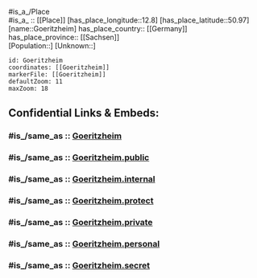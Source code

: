 ﻿---
confidential: public
isDeleted: false
location:
- 50.97
- 12.8
mapmarker: city
mapzoom:
- 7
- 12
SpocWebEntityId: 30671
tags:
- geo/City
type: City
---

#is_a_/Place  
#is_a_ :: [[Place]] 
[has_place_longitude::12.8] 
[has_place_latitude::50.97] 
[name::Goeritzheim] 
has_place_country:: [[Germany]]  
has_place_province:: [[Sachsen]]  
[Population::] 
[Unknown::] 


```leaflet
id: Goeritzheim
coordinates: [[Goeritzheim]] 
markerFile: [[Goeritzheim]] 
defaultZoom: 11 
maxZoom: 18
```


## Confidential Links & Embeds: 

### #is_/same_as :: [Goeritzheim](/_Standards/Earth/Continent/Europe/Europe~Central/Germany/Germany~East/Sachsen/counties~Sachsen/Mittelsachsen/cities~Mittelsachsen/Lunzenau/City/Goeritzheim.md) 

### #is_/same_as :: [Goeritzheim.public](/_public/Earth/Continent/Europe/Europe~Central/Germany/Germany~East/Sachsen/counties~Sachsen/Mittelsachsen/cities~Mittelsachsen/Lunzenau/City/Goeritzheim.public.md) 

### #is_/same_as :: [Goeritzheim.internal](/_internal/Earth/Continent/Europe/Europe~Central/Germany/Germany~East/Sachsen/counties~Sachsen/Mittelsachsen/cities~Mittelsachsen/Lunzenau/City/Goeritzheim.internal.md) 

### #is_/same_as :: [Goeritzheim.protect](/_protect/Earth/Continent/Europe/Europe~Central/Germany/Germany~East/Sachsen/counties~Sachsen/Mittelsachsen/cities~Mittelsachsen/Lunzenau/City/Goeritzheim.protect.md) 

### #is_/same_as :: [Goeritzheim.private](/_private/Earth/Continent/Europe/Europe~Central/Germany/Germany~East/Sachsen/counties~Sachsen/Mittelsachsen/cities~Mittelsachsen/Lunzenau/City/Goeritzheim.private.md) 

### #is_/same_as :: [Goeritzheim.personal](/_personal/Earth/Continent/Europe/Europe~Central/Germany/Germany~East/Sachsen/counties~Sachsen/Mittelsachsen/cities~Mittelsachsen/Lunzenau/City/Goeritzheim.personal.md) 

### #is_/same_as :: [Goeritzheim.secret](/_secret/Earth/Continent/Europe/Europe~Central/Germany/Germany~East/Sachsen/counties~Sachsen/Mittelsachsen/cities~Mittelsachsen/Lunzenau/City/Goeritzheim.secret.md)

